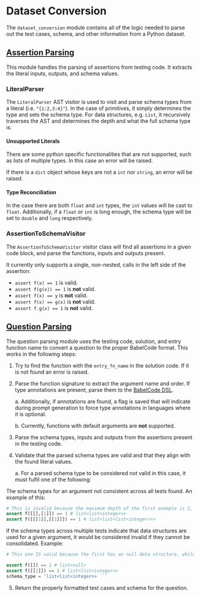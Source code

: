 # Dataset Conversion

The `dataset_conversion` module contains all of the logic needed to parse out
the test cases, schema, and other information from a Python dataset.

## [Assertion Parsing](assertion_parsing.py)

This module handles the parsing of assertions from testing code. It extracts the
literal inputs, outputs, and schema values.

### LiteralParser

The `LiteralParser` AST visitor is used to visit and parse schema types from a
literal (i.e. `"{1:2,3:4}"`). In the case of primitives, it simply determines
the type and sets the schema type. For data structures, e.g. `List`, it
recursively traverses the AST and determines the depth and what the full schema
type is.

#### Unsupported Literals

There are some python specific functionalities that are not supported, such as
lists of multiple types. In this case an error will be raised.

If there is a `dict` object whose keys are not a `int` nor `string`, an error
will be raised.

#### Type Reconciliation

In the case there are both `float` and `int` types, the `int` values will be
cast to `float`. Additionally, if a `float` or `int` is long enough, the schema
type will be set to `double` and `long` respectively.

### AssertionToSchemaVisitor

The `AssertionToSchemaVisitor` visitor class will find all assertions in a given
code block, and parse the functions, inputs and outputs present.

It currently only supports a single, non-nested, calls in the left side of the
assertion:

*   `assert f(x) == 1` is valid.
*   `assert f(g(x)) == 1` is **not** valid.
*   `assert f(x) == y` is **not** valid.
*   `assert f(x) == g(x)` is **not** valid.
*   `assert f.g(x) == 1` is **not** valid.

## [Question Parsing](question_parsing.py)

The question parsing module uses the testing code, solution, and entry function
name to convert a question to the proper BabelCode format. This works in the
following steps:

1.  Try to find the function with the `entry_fn_name` in the solution code. If
    it is not found an error is raised.
2.  Parse the function signature to extract the argument name and order. If type
    annotations are present, parse them to the
    [BabelCode DSL](/babelcode/schema_parsing/README.md).

    a. Additionally, if annotations are found, a flag is saved that will
    indicate during prompt generation to force type annotations in languages
    where it is optional.

    b. Currently, functions with default arguments are **not** supported.

3.  Parse the schema types, inputs and outputs from the assertions present in
    the testing code.

4.  Validate that the parsed schema types are valid and that they align with the
    found literal values.

    a. For a parsed schema type to be considered not valid in this case, it must
    fulfil one of the following:

The schema types for an argument not consistent across all tests found. An
example of this:

```py
# This is invalid because the maximum depth of the first example is 2, while the second has a max depth of 3.
assert f([[],[1]]) == 1 # list<list<integer>>
assert f([[[1]],[[1]]]) == 1 # list<list<list<integer>>>
```

If the schema types across multiple tests indicate that data structures are used
for a given argument, it would be considered invalid if they cannot be
consolidated. Example: 

```py
# This one IS valid because the first has an null data structure, while the second has the full values.

assert f([]) == 1 # list<null> 
assert f([[1]]) == 1 # list<list<integer>>
schema_type = 'list<list<integer>> ```
```

5.  Return the properly formatted test cases and schema for the question.
